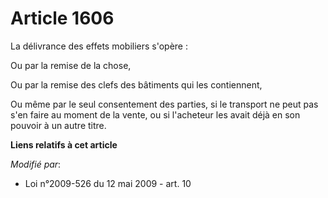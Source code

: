 # Article 1606

La délivrance des effets mobiliers s'opère :

Ou par la remise de la chose,

Ou par la remise des clefs des bâtiments qui les contiennent,

Ou même par le seul consentement des parties, si le transport ne peut pas s'en faire au moment de la vente, ou si l'acheteur
les avait déjà en son pouvoir à un autre titre.

**Liens relatifs à cet article**

_Modifié par_:

  - Loi n°2009-526 du 12 mai 2009 - art. 10
